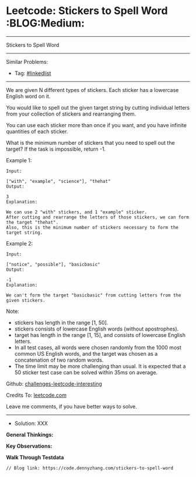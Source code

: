 # Leetcode: Stickers to Spell Word     :BLOG:Medium:


---

Stickers to Spell Word  

---

Similar Problems:  
-   Tag: [#linkedlist](https://code.dennyzhang.com/tag/linkedlist)

---

We are given N different types of stickers. Each sticker has a lowercase English word on it.  

You would like to spell out the given target string by cutting individual letters from your collection of stickers and rearranging them.  

You can use each sticker more than once if you want, and you have infinite quantities of each sticker.  

What is the minimum number of stickers that you need to spell out the target? If the task is impossible, return -1.  

Example 1:  

    Input:
    
    ["with", "example", "science"], "thehat"
    Output:
    
    3
    Explanation:
    
    We can use 2 "with" stickers, and 1 "example" sticker.
    After cutting and rearrange the letters of those stickers, we can form the target "thehat".
    Also, this is the minimum number of stickers necessary to form the target string.

Example 2:  

    Input:
    
    ["notice", "possible"], "basicbasic"
    Output:
    
    -1
    Explanation:
    
    We can't form the target "basicbasic" from cutting letters from the given stickers.

Note:  

-   stickers has length in the range [1, 50].
-   stickers consists of lowercase English words (without apostrophes).
-   target has length in the range [1, 15], and consists of lowercase English letters.
-   In all test cases, all words were chosen randomly from the 1000 most common US English words, and the target was chosen as a concatenation of two random words.
-   The time limit may be more challenging than usual. It is expected that a 50 sticker test case can be solved within 35ms on average.

Github: [challenges-leetcode-interesting](https://github.com/DennyZhang/challenges-leetcode-interesting/tree/master/stickers-to-spell-word)  

Credits To: [leetcode.com](https://leetcode.com/problems/stickers-to-spell-word/description/)  

Leave me comments, if you have better ways to solve.  

---

-   Solution: XXX

**General Thinkings:**  


**Key Observations:**  


**Walk Through Testdata**  


    // Blog link: https://code.dennyzhang.com/stickers-to-spell-word